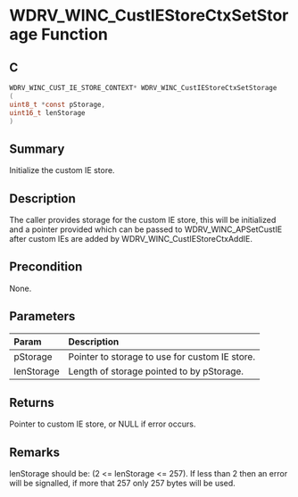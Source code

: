 # WDRV_WINC_CustIEStoreCtxSetStorage Function

## C

```c
WDRV_WINC_CUST_IE_STORE_CONTEXT* WDRV_WINC_CustIEStoreCtxSetStorage
(
uint8_t *const pStorage,
uint16_t lenStorage
)
```

## Summary

Initialize the custom IE store.  

## Description

The caller provides storage for the custom IE store, this will be initialized
and a pointer provided which can be passed to WDRV_WINC_APSetCustIE after
custom IEs are added by WDRV_WINC_CustIEStoreCtxAddIE.

## Precondition

None.  

## Parameters

| Param | Description |
|:----- |:----------- |
| pStorage | Pointer to storage to use for custom IE store. |
| lenStorage | Length of storage pointed to by pStorage.  

## Returns

Pointer to custom IE store, or NULL if error occurs.  

## Remarks

lenStorage should be: (2 <= lenStorage <= 257). If less than 2 then an error will be signalled, if more that 257 only 257 bytes will be used.  


